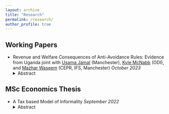 ```yaml
---
layout: archive
title: "Research"
permalink: /research/
author_profile: true
---
```


<h2>Working Papers</h2>
<ul>
  <li>
    Revenue and Welfare Consequences of Anti-Avoidance Rules: Evidence from Uganda joint with <a href="https://research.manchester.ac.uk/en/persons/usama.jamal" target="_blank">Usama Jamal</a> (Manchester), <a href="https://odi.org/en/profile/kyle-mcnabb/" target="_blank">Kyle McNabb</a> (ODI), and <a href="https://www.mazharwaseem.com" target="_blank">Mazhar Waseem</a> (CEPR, IFS, Manchester) <i>October 2023</i>
    <details>
      <summary>Abstract</summary>
      <p>In this study, we examine the impact of Uganda’s transition from Thin Capitalization Rules (TCR) to Earnings Stripping Rules (ESR) in 2018 on corporate profit shifting behaviour. Our preliminary findings suggest that the adoption of ESR led to a significant decrease in both the leverage and interest expenses of treated companies. Notably, this shift was associated with a decline in real economic activity with both sales and investment going down after the reform. Despite these reductions, the ESR regime enabled Uganda to generate higher revenue compared to the TCR system. Additionally, our analysis indicates that ESR specifically targets firms with high leverage relative to earnings, in contrast to TCR, which focuses on companies utilizing debt financing over equity financing.</p>
    </details>
  </li>
</ul>

<h2>MSc Economics Thesis</h2>
<ul>
  <li>
    A Tax based Model of Informality <i>September 2022</i>
    <details>
      <summary>Abstract</summary>
      <p>In low and middle-income countries, the informal sector constitutes a significant portion of GDP and employment, posing challenges for taxation and social protection. Tax evasion tends to be a major driver of informality even in developed countries Pappadà & Rogoff (2023). This paper develops a theoretical model to understand how firms choose between formal and informal operations in the presence of imperfect enforcement. The model, inspired by Roy’s classic self-selection theory, examines the relationship between firm productivity and profit in the context of taxation. It suggests that firms with higher productivity are more likely to operate in the formal sector if there is a wider dispersion in productivity among formal firms. This dispersion is influenced by government policies, such as tax rates, evasion and compliance costs, as well as support for formal businesses and availability of educated labor. The paper lays the groundwork for an in-depth study of how tax policy affects informality.</p>
    </details>
  </li>
</ul>

<!-- <h2>Work In Progress</h2>
<ul>
  <li>
    Understanding Movements into and out of Informality: Theory and Evidence from Pakistan with <a href="https://www.mazharwaseem.com" target="_blank">Mazhar Waseem</a> (CEPR, IFS, Manchester)
  </li>
  <li>
    A Tale of Two Thresholds: Dynamic Implications of Size-Based Tax Policies with <a href="https://zehrafarooq.com/" target="_blank">Zehra Farooq</a> (Tulane), <a href="https://research.manchester.ac.uk/en/persons/usama.jamal" target="_blank">Usama Jamal</a> (Manchester), and <a href="https://www.mazharwaseem.com" target="_blank">Mazhar Waseem</a> (CEPR, IFS, Manchester) <i>October 2023</i>
  </li>
</ul> -->
